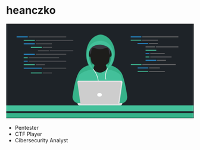 # heanczko

![Image text](https://raw.githubusercontent.com/heanczko311299/heanczko311299/main/img/fondo.png)

- Pentester
- CTF Player
- Cibersecurity Analyst

